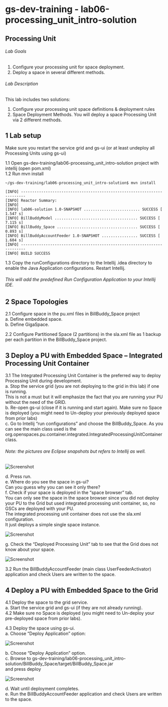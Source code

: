 # gs-dev-training - lab06-processing_unit_intro-solution

## Processing Unit

###### Lab Goals
1. Configure your processing unit for space deployment.
2. Deploy a space in several different methods. 

###### Lab Description
This lab includes two solutions:
1. 	Configure your processing unit space definitions & deployment rules
2. 	Space Deployment Methods. You will deploy a space Processing Unit via 2 different methods.

## 1 Lab setup
Make sure you restart the service grid and gs-ui (or at least undeploy all Processing Units using gs-ui)
               
1.1 Open gs-dev-training/lab06-processing_unit_intro-solution project with intellij (open pom.xml) <br />
1.2 Run mvn install

    ~/gs-dev-training/lab06-processing_unit_intro-solution$ mvn install
    
    [INFO] ------------------------------------------------------------------------
    [INFO] Reactor Summary:
    [INFO] 
    [INFO] lab06-solution 1.0-SNAPSHOT ......................... SUCCESS [  1.547 s]
    [INFO] BillBuddyModel ..................................... SUCCESS [  7.115 s]
    [INFO] BillBuddy_Space .................................... SUCCESS [  0.893 s]
    [INFO] BillBuddyAccountFeeder 1.0-SNAPSHOT ................ SUCCESS [  1.604 s]
    [INFO] ------------------------------------------------------------------------
    [INFO] BUILD SUCCESS


1.3 Copy the runConfigurations directory to the Intellij .idea directory to enable the Java Application configurations. Restart Intellij.
###### This will add the predefined Run Configuration Application to your Intellij IDE.


## 2	Space Topologies
2.1 Configure space in the pu.xml files in BillBuddy_Space project <br />
a. Define embedded space. <br />
b. Define GigaSpace. <br />

2.2	Configure Partitioned Space (2 partitions) in the sla.xml file as 1 backup per each partition in the BillBuddy_Space project. 

## 3  Deploy a PU with Embedded Space – Integrated Processing Unit Container
3.1   The Integrated Processing Unit Container is the preferred way to 
deploy Processing Unit during development. <br />
a. Stop the service grid (you are not deploying to the grid in this lab) if one is running. <br /> 
This is not a must but it will emphasize the fact 
that you are running your PU without the need of the GRID. <br />
b.	Re-open gs-ui (close if it is running and start again). 
Make sure no Space is deployed (you might need to Un-deploy your previously deployed space from prior labs) <br />
c.	Go to Intellij “run configurations” and choose the BillBuddy_Space. As you can see the main class used is the org.openspaces.pu.container.integrated.IntegratedProcessingUnitContainer class.

###### Note: the pictures are Eclipse snapshots but refers to Intellij as well.
![Screenshot](./Pictures/Picture1.png)

d.	Press run. <br />
e.	Where do you see the space in gs-ui? <br /> 
    Can you guess why you can see it only there? <br /> 
f.	Check if your space is deployed in the “space browser” tab. <br /> 
    You can only see the space in the space browser since you did not deploy your PU to the Grid <vr />
    but used integrated processing unit container, so, no GSCs are deployed with your PU. <br /> 
    The integrated processing unit container does not use the sla.xml configuration. <br />
    It just deploys a simple single space instance.
    
![Screenshot](./Pictures/Picture2.png)

g.	Check the “Deployed Processing Unit” tab to see that the Grid does not know about your space.

![Screenshot](./Pictures/Picture3.png)

3.2   Run the BillBuddyAccountFeeder (main class UserFeederActivator) application 
        and check Users are written to the space. 
        
## 4	Deploy a PU with Embedded Space to the Grid
4.1	Deploy the space to the grid service. <br />
a.  Start the service grid and gs-ui (if they are not already running). <br />
4.2	Make sure no Space is deployed (you might need to Un-deploy your pre-deployed space from prior labs).

4.3	Deploy the space using gs-ui. <br />
a.	Choose “Deploy Application” option:

![Screenshot](./Pictures/Picture4.png)

b.	Choose “Deploy Application” option. <br />
c.  Browse to gs-dev-training/lab06-processing_unit_intro-solution/BillBuddy_Space/target/BillBuddy_Space.jar <br />
    and press deploy

![Screenshot](./Pictures/Picture5.png)

d.	Wait until deployment completes. <br />
e.	Run the BillBuddyAccountFeeder application and check Users are written to the space.
